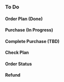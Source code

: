 ### To Do

#### Order Plan (Done)

#### Purchase (In Progress)

#### Complete Purchase (TBD)

#### Check Plan

#### Order Status

#### Refund
